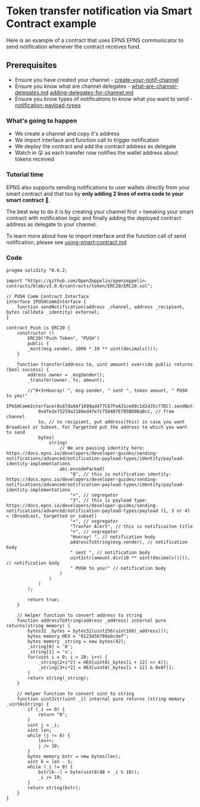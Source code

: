 # Token transfer notification via Smart Contract example

Here is an example of a contract that uses EPNS EPNS communicator to send notification whenever the contract receives fund.

## Prerequisites

* Ensure you have created your channel - [create-your-notif-channel](../../create-your-notif-channel/ "mention")
* Ensure you know what are channel delegates - [what-are-channel-delegates.md](../../../concepts/create-your-notif-channel/what-are-channel-delegates.md "mention") [adding-delegates-for-channel.md](../../create-your-notif-channel/adding-delegates-for-channel.md "mention")
* Ensure you know types of notifications to know what you want to send - [notification-payload-types](../../sending-notifications/notification-payload-types/ "mention")&#x20;

### What's going to happen

* We create a channel and copy it's address
* We import interface and function call to trigger notification
* We deploy the contract and add the contract address as delegate
* Watch in 😲 as each transfer now notifies the wallet address about tokens received

### Tutorial time

EPNS also supports sending notifications to user wallets directly from your smart contract and that too by **only adding 2 lines of extra code to your smart contract** :tada:.

The best way to do it is by creating your channel first > tweaking your smart contract with notification logic and finally adding the deployed contract address as delegate to your channel.

To learn more about how to import interface and the function call of send notification, please see [using-smart-contract.md](../../sending-notifications/using-smart-contract.md "mention")

### Code

```solidity
pragma solidity ^0.6.2;
 
import "https://github.com/OpenZeppelin/openzeppelin-contracts/blob/v3.0.0/contracts/token/ERC20/ERC20.sol";

// PUSH Comm Contract Interface
interface IPUSHCommInterface {
    function sendNotification(address _channel, address _recipient, bytes calldata _identity) external;
}

contract Push is ERC20 {
    constructor ()
        ERC20("Push Token", "PUSH")
        public {
        _mint(msg.sender, 1000 * 10 ** uint(decimals()));
    }

    function transfer(address to, uint amount) override public returns (bool success) {
        address owner = _msgSender();
        _transfer(owner, to, amount);

        //"0+3+Hooray! ", msg.sender, " sent ", token amount, " PUSH to you!"
        IPUSHCommInterface(0x87da9Af1899ad477C67FeA31ce89c1d2435c77DC).sendNotification(
            0x4fe2e75259a2188ed47e7c758487E705BD0BaBcC, // from channel
            to, // to recipient, put address(this) in case you want Broadcast or Subset. For Targetted put the address to which you want to send
            bytes(
                string(
                    // We are passing identity here: https://docs.epns.io/developers/developer-guides/sending-notifications/advanced/notification-payload-types/identity/payload-identity-implementations
                    abi.encodePacked(
                        "0", // this is notification identity: https://docs.epns.io/developers/developer-guides/sending-notifications/advanced/notification-payload-types/identity/payload-identity-implementations
                        "+", // segregator
                        "3", // this is payload type: https://docs.epns.io/developers/developer-guides/sending-notifications/advanced/notification-payload-types/payload (1, 3 or 4) = (Broadcast, targetted or subset)
                        "+", // segregator
                        "Tranfer Alert", // this is notificaiton title
                        "+", // segregator
                        "Hooray! ", // notification body
                        addressToString(msg.sender), // notification body
                        " sent ", // notification body
                        uint2str(amount.div(10 ** uint(decimals()))), // notification body
                        " PUSH to you!" // notification body
                    )
                )
            )
        );
        
        return true;
    }

    // Helper function to convert address to string
    function addressToString(address _address) internal pure returns(string memory) {
        bytes32 _bytes = bytes32(uint256(uint160(_address)));
        bytes memory HEX = "0123456789abcdef";
        bytes memory _string = new bytes(42);
        _string[0] = '0';
        _string[1] = 'x';
        for(uint i = 0; i < 20; i++) {
            _string[2+i*2] = HEX[uint8(_bytes[i + 12] >> 4)];
            _string[3+i*2] = HEX[uint8(_bytes[i + 12] & 0x0f)];
        }
        return string(_string);
    }

    // Helper function to convert uint to string
    function uint2str(uint _i) internal pure returns (string memory _uintAsString) {
        if (_i == 0) {
            return "0";
        }
        uint j = _i;
        uint len;
        while (j != 0) {
            len++;
            j /= 10;
        }
        bytes memory bstr = new bytes(len);
        uint k = len - 1;
        while (_i != 0) {
            bstr[k--] = byte(uint8(48 + _i % 10));
            _i /= 10;
        }
        return string(bstr);
    }
}
```

